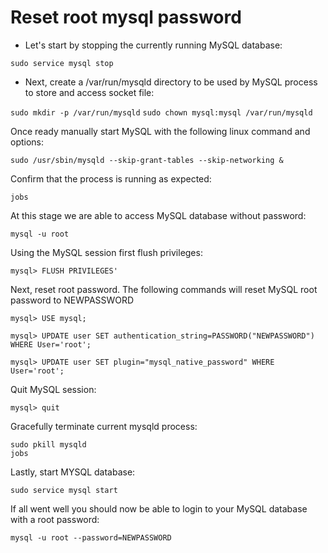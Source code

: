 # Reset root mysql password

- Let's start by stopping the currently running MySQL database:

`sudo service mysql stop`


- Next, create a /var/run/mysqld directory to be used by MySQL process to store and access socket file:

`sudo mkdir -p /var/run/mysqld`
`sudo chown mysql:mysql /var/run/mysqld`

Once ready manually start MySQL with the following linux command and options:

`sudo /usr/sbin/mysqld --skip-grant-tables --skip-networking &`

Confirm that the process is running as expected:

`jobs`

At this stage we are able to access MySQL database without password:

`mysql -u root`

Using the MySQL session first flush privileges:

`mysql> FLUSH PRIVILEGES'`

Next, reset root password. The following commands will reset MySQL root password to NEWPASSWORD

`mysql> USE mysql;`

`mysql> UPDATE user SET authentication_string=PASSWORD("NEWPASSWORD") WHERE User='root';`

`mysql> UPDATE user SET plugin="mysql_native_password" WHERE User='root';`

Quit MySQL session:

`mysql> quit`         

Gracefully terminate current mysqld process:

`sudo pkill mysqld`                                                                                                                                                       
`jobs`                                                                                                                                                                     

Lastly, start MYSQL database:

`sudo service mysql start`

If all went well you should now be able to login to your MySQL database with a root password:

`mysql -u root --password=NEWPASSWORD`                                                                                           
